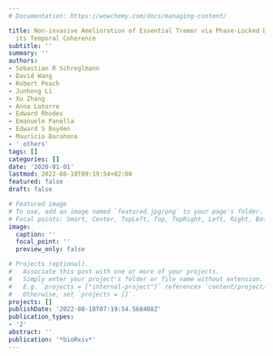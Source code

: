 ```yaml
---
# Documentation: https://wowchemy.com/docs/managing-content/

title: Non-invasive Amelioration of Essential Tremor via Phase-Locked Disruption of
  its Temporal Coherence
subtitle: ''
summary: ''
authors:
- Sebastian R Schreglmann
- David Wang
- Robert Peach
- Junheng Li
- Xu Zhang
- Anna Latorre
- Edward Rhodes
- Emanuele Panella
- Edward S Boyden
- Mauricio Barahona
- ' others'
tags: []
categories: []
date: '2020-01-01'
lastmod: 2022-08-18T09:19:54+02:00
featured: false
draft: false

# Featured image
# To use, add an image named `featured.jpg/png` to your page's folder.
# Focal points: Smart, Center, TopLeft, Top, TopRight, Left, Right, BottomLeft, Bottom, BottomRight.
image:
  caption: ''
  focal_point: ''
  preview_only: false

# Projects (optional).
#   Associate this post with one or more of your projects.
#   Simply enter your project's folder or file name without extension.
#   E.g. `projects = ["internal-project"]` references `content/project/deep-learning/index.md`.
#   Otherwise, set `projects = []`.
projects: []
publishDate: '2022-08-18T07:19:54.568408Z'
publication_types:
- '2'
abstract: ''
publication: '*bioRxiv*'
---
```

